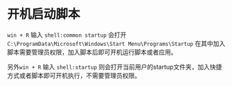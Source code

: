 # 开机启动脚本


`win + R` 输入 `shell:common startup` 会打开 `C:\ProgramData\Microsoft\Windows\Start Menu\Programs\Startup` 在其中加入脚本需要管理员权限，加入脚本后即可开机运行脚本或者应用。

另外`win + R` 输入 `shell:startup` 则会打开当前用户的startup文件夹，加入快捷方式或者脚本即可开机执行，不需要管理员权限。

